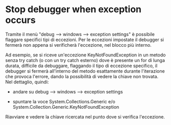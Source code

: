 # Stop debugger when exception occurs

Tramite il menù "debug --> windows --> exception settings" è possibile flaggare specifici tipi di eccezioni. Per le eccezioni impostate il debugger si fermerà
non appena si verificherà l'eccezione, nel blocco più interno.

Ad esempio, se si riceve un'eccezione KeyNotFoundException in un metodo senza try catch (o con un try catch esterno) dove è presente un for di lunga durata,
difficile da debuggare, flaggando il tipo di eccezione specifico, il debugger si fermerà all'interno del metodo esattamente durante l'iterazione che provoca
l'errore, dando la possibilità di vedere la chiave non trovata. Nel dettaglio, quindi:

-	andare su debug --> windows --> exception settings

-	spuntare la voce System.Collections.Generic e/o System.Collection.Generic.KeyNotFoundException

Riavviare e vedere la chiave ricercata nel punto dove si verifica l'eccezione.
